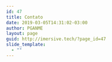 ```yaml
---
id: 47
title: Contato
date: 2019-03-05T14:31:02-03:00
author: PGANME
layout: page
guid: http://imersive.tech/?page_id=47
slide_template:
  - ""
---
```

<div role="form" class="wpcf7" id="wpcf7-f50-o1" lang="pt-BR" dir="ltr">
  <div class="screen-reader-response">
  </div>
</div>